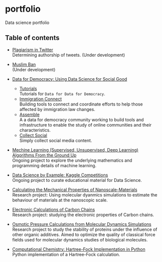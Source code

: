 # portfolio
Data science portfolio

## Table of contents
* [Plagiarism in Twitter](https://github.com/alejandrox1/tweet_authorship) <br/>
  Determining authorship of tweets. (Under development)
  
* [Muslim Ban](https://github.com/alejandrox1/muslin_ban) <br/>
  (Under development)
  
* [Data for Democracy: Using Data Science for Social Good](https://github.com/Data4Democracy) </br>
  * [Tutorials](https://github.com/alejandrox1/tutorials) <br/>
    Tutorials for `Data for Data for Democracy`.
  * [Immigration Connect](https://github.com/Data4Democracy/immigration-connect) </br>
    Building tools to connect and coordinate efforts to help those affected by immigration law changes.
  * [Assemble](https://github.com/Data4Democracy/assemble) </br>
     A a data for democracy community working to build tools and infrastructure to enable the study of online communities and their characteristics.
  * [Collect Social](https://github.com/Data4Democracy/collect-social) </br>
    Simply collect social media content.
 
* [Mechine Learning (Supervised, Unsupervised, Deep Learning) Algorithms From the Ground Up](https://github.com/alejandrox1/MachineLearning) <br/>
   Ongoing project to explore the underlying mathematics and programming details of machine learning.

* [Data Science by Example: Kaggle Competitions](https://github.com/alejandrox1/kaggle) <br/>
  Ongoing project to curate educational material for Data Science.
   
* [Calculating the Mechanical Properties of Nanoscale-Materials](https://github.com/alejandrox1/poisson_lammps) <br/>
  Research project: Using molecular dyanmics simulations to estimate the behaviour of materials at the nanoscopic scale.
  
* [Electronic Calculations of Carbon Chains](https://github.com/alejandrox1/chains_nwchem) <br/>
  Research project: studying the electronic properties of Carbon chains.
  
* [Osmotic Pressure Calculations from Molecular Dynamics Simulations](https://github.com/alejandrox1/osmotic_pressure) <br/>
  Research project to study the stability of proteins under the influence of other organic additives. Aimed to optimize the quality of classical force fields used for molecular dynamics studies of biological molecules.
  
* [Computational Chemistry: Hartree-Fock Implementation in Python](https://github.com/alejandrox1/blog/tree/master/HF) <br/>
  Python implementation of a Hartree-Fock calculation.
